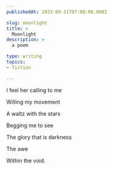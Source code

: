 ```yaml
---
publishedAt: 2023-09-21T07:00:00.000Z

slug: moonlight
title: >
  Moonlight
description: >
  a poem

type: writing
topics:
- fiction

---
```



I feel her calling to me

Willing my movement

A waltz with the stars

Begging me to see

The glory that is darkness

The awe

Within the void.